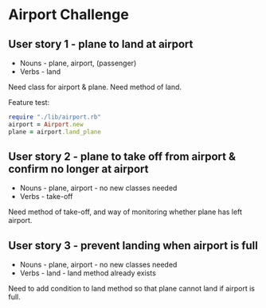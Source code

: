 Airport Challenge
=================

User story 1 - plane to land at airport
------------
* Nouns - plane, airport, (passenger)
* Verbs - land

Need class for airport & plane. Need method of land.

Feature test:
```ruby
require "./lib/airport.rb"
airport = Airport.new
plane = airport.land_plane
```

User story 2 - plane to take off from airport & confirm no longer at airport
------------
* Nouns - plane, airport - no new classes needed
* Verbs - take-off

Need method of take-off, and way of monitoring whether plane has left airport.

User story 3 - prevent landing when airport is full
------------
* Nouns - plane, airport - no new classes needed
* Verbs - land - land method already exists

Need to add condition to land method so that plane cannot land if airport is full.
